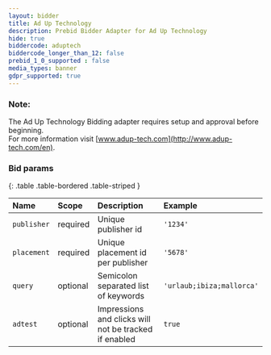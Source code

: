 ```yaml
---
layout: bidder
title: Ad Up Technology
description: Prebid Bidder Adapter for Ad Up Technology
hide: true
biddercode: aduptech
biddercode_longer_than_12: false
prebid_1_0_supported : false
media_types: banner
gdpr_supported: true
---
```


### Note:

The Ad Up Technology Bidding adapter requires setup and approval before beginning.   
For more information visit [www.adup-tech.com](http://www.adup-tech.com/en).

### Bid params

{: .table .table-bordered .table-striped }

| Name | Scope | Description | Example |
| :--- | :---- | :---------- | :------ |
| `publisher` | required | Unique publisher id | `'1234'` |
| `placement` | required | Unique placement id per publisher | `'5678'` |
| `query` | optional | Semicolon separated list of keywords | `'urlaub;ibiza;mallorca'` |
| `adtest` | optional | Impressions and clicks will not be tracked if enabled | `true` |
